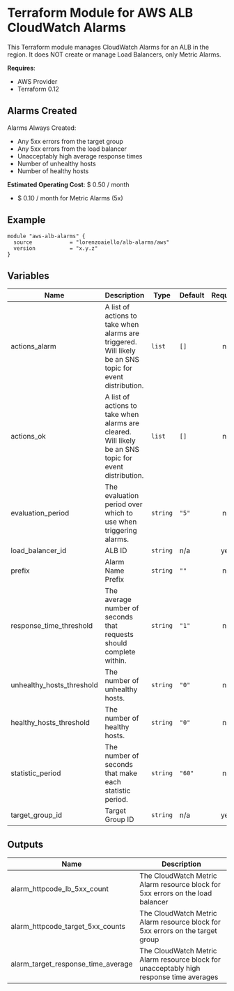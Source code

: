 # Terraform Module for AWS ALB CloudWatch Alarms

This Terraform module manages CloudWatch Alarms for an ALB in the region. It does NOT create or manage Load Balancers, only Metric Alarms.

**Requires**:

- AWS Provider
- Terraform 0.12

## Alarms Created

Alarms Always Created:

- Any 5xx errors from the target group
- Any 5xx errors from the load balancer
- Unacceptably high average response times
- Number of unhealthy hosts
- Number of healthy hosts

**Estimated Operating Cost**: $ 0.50 / month

- $ 0.10 / month for Metric Alarms (5x)

## Example

```hcl-terraform
module "aws-alb-alarms" {
  source            = "lorenzoaiello/alb-alarms/aws"
  version           = "x.y.z"
}

```

## Variables

| Name                      | Description                                                                                              | Type     | Default | Required |
| ------------------------- | -------------------------------------------------------------------------------------------------------- | -------- | ------- | :------: |
| actions_alarm             | A list of actions to take when alarms are triggered. Will likely be an SNS topic for event distribution. | `list`   | `[]`    |    no    |
| actions_ok                | A list of actions to take when alarms are cleared. Will likely be an SNS topic for event distribution.   | `list`   | `[]`    |    no    |
| evaluation_period         | The evaluation period over which to use when triggering alarms.                                          | `string` | `"5"`   |    no    |
| load_balancer_id          | ALB ID                                                                                                   | `string` | n/a     |   yes    |
| prefix                    | Alarm Name Prefix                                                                                        | `string` | `""`    |    no    |
| response_time_threshold   | The average number of seconds that requests should complete within.                                      | `string` | `"1"`   |    no    |
| unhealthy_hosts_threshold | The number of unhealthy hosts.                                                                           | `string` | `"0"`   |    no    |
| healthy_hosts_threshold   | The number of healthy hosts.                                                                             | `string` | `"0"`   |    no    |
| statistic_period          | The number of seconds that make each statistic period.                                                   | `string` | `"60"`  |    no    |
| target_group_id           | Target Group ID                                                                                          | `string` | n/a     |   yes    |

## Outputs

| Name                               | Description                                                                             |
| ---------------------------------- | --------------------------------------------------------------------------------------- |
| alarm_httpcode_lb_5xx_count        | The CloudWatch Metric Alarm resource block for 5xx errors on the load balancer          |
| alarm_httpcode_target_5xx_counts   | The CloudWatch Metric Alarm resource block for 5xx errors on the target group           |
| alarm_target_response_time_average | The CloudWatch Metric Alarm resource block for unacceptably high response time averages |
